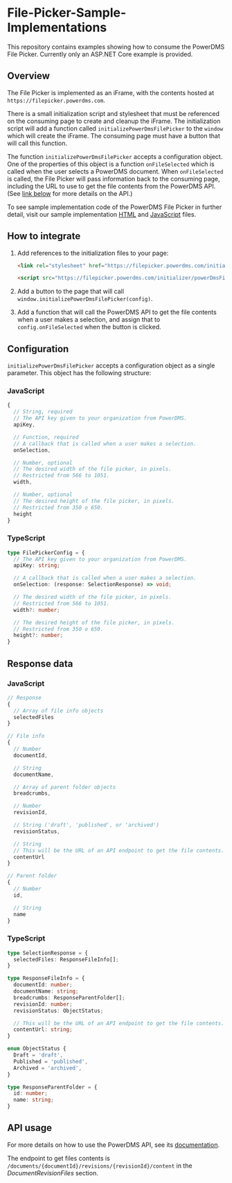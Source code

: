 # File-Picker-Sample-Implementations

This repository contains examples showing how to consume the PowerDMS File Picker. Currently only an ASP.NET Core example is provided.

## Overview

The File Picker is implemented as an iFrame, with the contents hosted at `https://filepicker.powerdms.com`.

There is a small initialization script and stylesheet that must be referenced on the consuming page to create and cleanup the iFrame. The initialization script will add a function called `initializePowerDmsFilePicker` to the `window` which will create the iFrame. The consuming page must have a button that will call this function.

The function `initializePowerDmsFilePicker` accepts a configuration object. One of the properties of this object is a function `onFileSelected` which is called when the user selects a PowerDMS document. When `onFileSelected` is called, the File Picker will pass information back to the consuming page, including the URL to use to get the file contents from the PowerDMS API. (See [link below](#See-also) for more details on the API.)

To see sample implementation code of the PowerDMS File Picker in further detail, visit our sample implementation [HTML](/aspnetcore/FilePickerSample/wwwroot/index.html) and [JavaScript](/aspnetcore/FilePickerSample/wwwroot/js/site.js) files. 

## How to integrate

1. Add references to the initialization files to your page:

    ```html
    <link rel="stylesheet" href="https://filepicker.powerdms.com/initializer/powerDmsFilePicker.css" type="text/css">

    <script src="https://filepicker.powerdms.com/initializer/powerDmsFilePicker.js"></script>
    ```

2. Add a button to the page that will call `window.initializePowerDmsFilePicker(config)`.

3. Add a function that will call the PowerDMS API to get the file contents when a user makes a selection, and assign that to `config.onFileSelected` when the button is clicked.

## Configuration

`initializePowerDmsFilePicker` accepts a configuration object as a single parameter. This object has the following structure:

### JavaScript

```javascript
{
  // String, required
  // The API key given to your organization from PowerDMS.
  apiKey,

  // Function, required
  // A callback that is called when a user makes a selection.
  onSelection,

  // Number, optional
  // The desired width of the file picker, in pixels.
  // Restricted from 566 to 1051.
  width,

  // Number, optional
  // The desired height of the file picker, in pixels.
  // Restricted from 350 o 650.
  height
}
```

### TypeScript

```typescript
type FilePickerConfig = {
  // The API key given to your organization from PowerDMS.
  apiKey: string;

  // A callback that is called when a user makes a selection.
  onSelection: (response: SelectionResponse) => void;

  // The desired width of the file picker, in pixels.
  // Restricted from 566 to 1051.
  width?: number;

  // The desired height of the file picker, in pixels.
  // Restricted from 350 o 650.
  height?: number;
}
```

## Response data

### JavaScript

```javascript
// Response
{
  // Array of file info objects
  selectedFiles
}

// File info
{
  // Number
  documentId,

  // String
  documentName,

  // Array of parent folder objects
  breadcrumbs,

  // Number
  revisionId,

  // String ('draft', 'published', or 'archived')
  revisionStatus,

  // String
  // This will be the URL of an API endpoint to get the file contents.
  contentUrl
}

// Parent folder
{
  // Number
  id,

  // String
  name
}
```

### TypeScript

```typescript
type SelectionResponse = {
  selectedFiles: ResponseFileInfo[];
}

type ResponseFileInfo = {
  documentId: number;
  documentName: string;
  breadcrumbs: ResponseParentFolder[];
  revisionId: number;
  revisionStatus: ObjectStatus;

  // This will be the URL of an API endpoint to get the file contents.
  contentUrl: string;
}

enum ObjectStatus {
  Draft = 'draft',
  Published = 'published',
  Archived = 'archived',
}

type ResponseParentFolder = {
  id: number;
  name: string;
}
```

## API usage

For more details on how to use the PowerDMS API, see its [documentation](https://api.powerdms.com/openapi/ui/).

The endpoint to get files contents is `/documents/{documentId}/revisions/{revisionId}/content` in the _DocumentRevisionFiles_ section.
